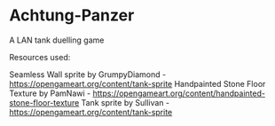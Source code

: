 # Achtung-Panzer
A LAN tank duelling game

Resources used:

Seamless Wall sprite by GrumpyDiamond - https://opengameart.org/content/tank-sprite
Handpainted Stone Floor Texture by PamNawi - https://opengameart.org/content/handpainted-stone-floor-texture
Tank sprite by Sullivan - https://opengameart.org/content/tank-sprite
